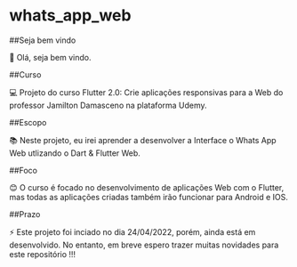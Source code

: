 # whats_app_web

##Seja bem vindo

👋 Olá, seja bem vindo.

##Curso

💻 Projeto do curso Flutter 2.0: Crie aplicações responsivas para a Web do professor Jamilton Damasceno na plataforma Udemy.

##Escopo

📚 Neste projeto, eu irei aprender a desenvolver a Interface o Whats App Web utlizando o Dart & Flutter Web.

##Foco

😊 O curso é focado no desenvolvimento de aplicações Web com o Flutter, mas todas as aplicações criadas também irão funcionar para Android e IOS.

##Prazo

⚡ Este projeto foi inciado no dia 24/04/2022, porém, ainda está em desenvolvido. No entanto, em breve espero trazer muitas novidades para este repositório !!!
